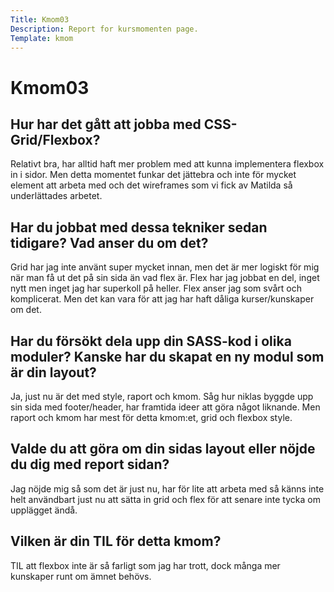 ```yaml
---
Title: Kmom03
Description: Report for kursmomenten page.
Template: kmom
---
```


Kmom03
==================
## Hur har det gått att jobba med CSS-Grid/Flexbox?

Relativt bra, har alltid haft mer problem med att kunna implementera flexbox in i sidor. Men detta momentet funkar det jättebra och inte för mycket element att arbeta med och det wireframes som vi fick av Matilda så underlättades arbetet.

## Har du jobbat med dessa tekniker sedan tidigare? Vad anser du om det?

Grid har jag inte använt super mycket innan, men det är mer logiskt för mig när man få ut det på sin sida än vad flex är. Flex har jag jobbat en del, inget nytt men inget jag har superkoll på heller. Flex anser jag som svårt och komplicerat. Men det kan vara för att jag har haft dåliga kurser/kunskaper om det.

## Har du försökt dela upp din SASS-kod i olika moduler? Kanske har du skapat en ny modul som är din layout?

Ja, just nu är det med style, raport och kmom. Såg hur niklas byggde upp sin sida med footer/header, har framtida ideer att göra något liknande. Men raport och kmom har mest för detta kmom:et, grid och flexbox style.

## Valde du att göra om din sidas layout eller nöjde du dig med report sidan?

Jag nöjde mig så som det är just nu, har för lite att arbeta med så känns inte helt användbart just nu att sätta in grid och flex för att senare inte tycka om upplägget ändå.

## Vilken är din TIL för detta kmom?

TIL att flexbox inte är så farligt som jag har trott, dock många mer kunskaper runt om ämnet behövs.
